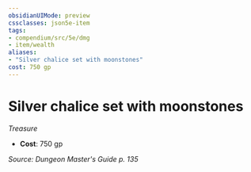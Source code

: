 ```yaml
---
obsidianUIMode: preview
cssclasses: json5e-item
tags:
- compendium/src/5e/dmg
- item/wealth
aliases: 
- "Silver chalice set with moonstones"
cost: 750 gp
---
```

# Silver chalice set with moonstones
*Treasure*  

- **Cost**: 750 gp

*Source: Dungeon Master's Guide p. 135*